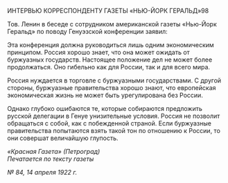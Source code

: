 ИНТЕРВЬЮ КОРРЕСПОНДЕНТУ ГАЗЕТЫ «НЬЮ-ЙОРК ГЕРАЛЬД»98

Тов. Ленин в беседе с сотрудником американской газеты «Нью-Йорк Геральд» по поводу Генуэзской конференции заявил:

Эта конференция должна руководиться лишь одним экономическим принципом. Россия хорошо знает, что она может ожидать от буржуазных государств. Настоящее положение дел не может более продолжаться. Оно гибельно как для России, так и для всего мира.

Россия нуждается в торговле с буржуазными государствами. С другой стороны, буржуазные правительства хорошо знают, что европейская экономическая жизнь не может быть урегулирована без России.

Однако глубоко ошибаются те, которые собираются предложить русской делегации в Генуе унизительные условия. Россия не позволит обращаться с собой, как с побеж­денной страной. Если буржуазные правительства попытаются взять такой тон по отно­шению к России, то они совершат величайшую глупость.

_«Красная Газета» (Петроград)_                                                      _Печатается по тексту газеты_

_№ 84, 14 апреля 1922 г._